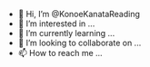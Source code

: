 - 👋 Hi, I’m @KonoeKanataReading
- 👀 I’m interested in ...
- 🌱 I’m currently learning ...
- 💞️ I’m looking to collaborate on ...
- 📫 How to reach me ...

<!---
KonoeKanataReading/KonoeKanataReading is a ✨ special ✨ repository because its `README.md` (this file) appears on your GitHub profile.
You can click the Preview link to take a look at your changes. Saya Masih Baru Dalam Hal Koding. 
--->
